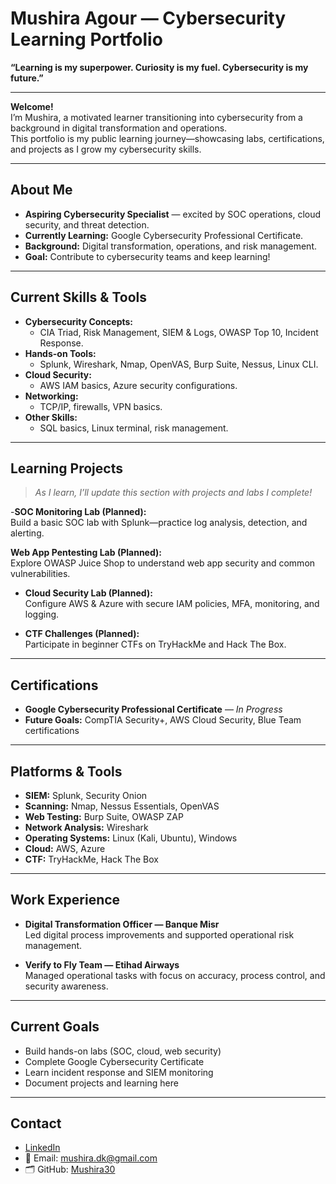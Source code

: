 #  Mushira Agour — Cybersecurity Learning Portfolio

**“Learning is my superpower. Curiosity is my fuel. Cybersecurity is my future.”**

---
 **Welcome!**  
I’m Mushira, a motivated learner transitioning into cybersecurity from a background in digital transformation and operations.  
This portfolio is my public learning journey—showcasing labs, certifications, and projects as I grow my cybersecurity skills.

---

##  About Me

-  **Aspiring Cybersecurity Specialist** — excited by SOC operations, cloud security, and threat detection.
-  **Currently Learning:** Google Cybersecurity Professional Certificate.
-  **Background:** Digital transformation, operations, and risk management.
-  **Goal:** Contribute to cybersecurity teams and keep learning!

---

##  Current Skills & Tools

- **Cybersecurity Concepts:**  
  - CIA Triad, Risk Management, SIEM & Logs, OWASP Top 10, Incident Response.
- **Hands-on Tools:**  
  - Splunk, Wireshark, Nmap, OpenVAS, Burp Suite, Nessus, Linux CLI.
- **Cloud Security:**  
  - AWS IAM basics, Azure security configurations.
- **Networking:**  
  - TCP/IP, firewalls, VPN basics.
- **Other Skills:**  
  - SQL basics, Linux terminal, risk management.

---

##  Learning Projects

> *As I learn, I’ll update this section with projects and labs I complete!*

-**SOC Monitoring Lab (Planned):**  
  Build a basic SOC lab with Splunk—practice log analysis, detection, and alerting.

 **Web App Pentesting Lab (Planned):**  
  Explore OWASP Juice Shop to understand web app security and common vulnerabilities.

- **Cloud Security Lab (Planned):**  
  Configure AWS & Azure with secure IAM policies, MFA, monitoring, and logging.

-  **CTF Challenges (Planned):**  
  Participate in beginner CTFs on TryHackMe and Hack The Box.

---

##  Certifications

-  **Google Cybersecurity Professional Certificate** — _In Progress_
-  **Future Goals:** CompTIA Security+, AWS Cloud Security, Blue Team certifications

---

##  Platforms & Tools

- **SIEM:** Splunk, Security Onion
- **Scanning:** Nmap, Nessus Essentials, OpenVAS
- **Web Testing:** Burp Suite, OWASP ZAP
- **Network Analysis:** Wireshark
- **Operating Systems:** Linux (Kali, Ubuntu), Windows
- **Cloud:** AWS, Azure
- **CTF:** TryHackMe, Hack The Box

---

## Work Experience

- **Digital Transformation Officer — Banque Misr**  
  Led digital process improvements and supported operational risk management.

- **Verify to Fly Team — Etihad Airways**  
  Managed operational tasks with focus on accuracy, process control, and security awareness.

---

##  Current Goals

- Build hands-on labs (SOC, cloud, web security)
- Complete Google Cybersecurity Certificate
- Learn incident response and SIEM monitoring
- Document projects and learning here

---

## Contact

-  [LinkedIn](http://linkedin.com/in/mushira-agour-44a991151)
- 📧 Email: mushira.dk@gmail.com
- 🗂️ GitHub: [Mushira30](https://github.com/Mushira30)
